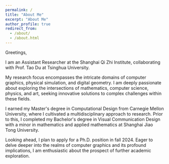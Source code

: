 ```yaml
---
permalink: /
title: "About Me"
excerpt: "About Me"
author_profile: true
redirect_from: 
  - /about/
  - /about.html
---
```



Greetings,

I am an Assistant Researcher at the Shanghai Qi Zhi Institute, collaborating with Prof. Tao Du at Tsinghua University.

My research focus encompasses the intricate domains of computer graphics, physical simulation, and digital geometry.
I am deeply passionate about exploring the intersections of mathematics, computer science, physics, and art, seeking innovative solutions to complex challenges within these fields.

I earned my Master's degree in Computational Design from Carnegie Mellon University, where I cultivated a multidisciplinary approach to research.
Prior to this, I completed my Bachelor's degree in Visual Communication Design with a minor in mathematics and applied mathematics at Shanghai Jiao Tong University.

Looking ahead, I plan to apply for a Ph.D. position in fall 2024.
Eager to delve deeper into the realms of computer graphics and its profound implications, I am enthusiastic about the prospect of further academic exploration.
